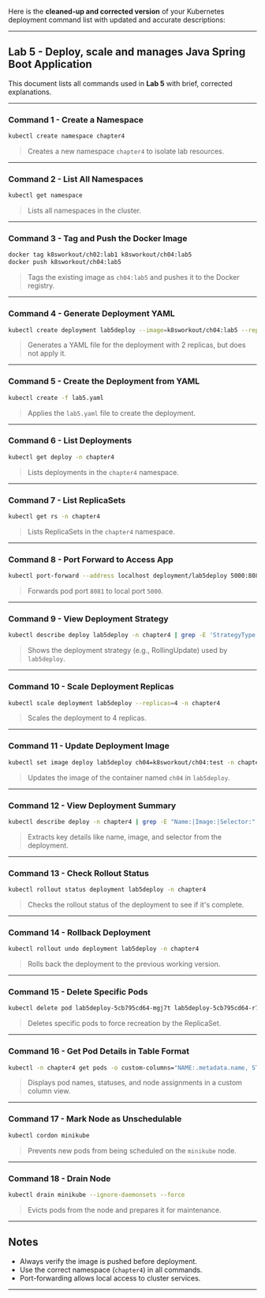 Here is the **cleaned-up and corrected version** of your Kubernetes deployment command list with updated and accurate descriptions:

---

## Lab 5 - Deploy, scale and manages Java Spring Boot Application

This document lists all commands used in **Lab 5** with brief, corrected explanations.

---

### Command 1 - Create a Namespace

```bash
kubectl create namespace chapter4
```

> Creates a new namespace `chapter4` to isolate lab resources.

---

### Command 2 - List All Namespaces

```bash
kubectl get namespace
```

> Lists all namespaces in the cluster.
---

### Command 3 - Tag and Push the Docker Image

```bash
docker tag k8sworkout/ch02:lab1 k8sworkout/ch04:lab5
docker push k8sworkout/ch04:lab5
```

> Tags the existing image as `ch04:lab5` and pushes it to the Docker registry.
---

### Command 4 - Generate Deployment YAML

```bash
kubectl create deployment lab5deploy --image=k8sworkout/ch04:lab5 --replicas=2 -n chapter4 --dry-run=client -o yaml > lab5.yaml
```

> Generates a YAML file for the deployment with 2 replicas, but does not apply it.

---

### Command 5 - Create the Deployment from YAML

```bash
kubectl create -f lab5.yaml
```

> Applies the `lab5.yaml` file to create the deployment.

---

### Command 6 - List Deployments

```bash
kubectl get deploy -n chapter4
```

> Lists deployments in the `chapter4` namespace.

---

### Command 7 - List ReplicaSets

```bash
kubectl get rs -n chapter4
```

> Lists ReplicaSets in the `chapter4` namespace.

---

### Command 8 - Port Forward to Access App

```bash
kubectl port-forward --address localhost deployment/lab5deploy 5000:8081 -n chapter4
```

> Forwards pod port `8081` to local port `5000`.

---

### Command 9 - View Deployment Strategy

```bash
kubectl describe deploy lab5deploy -n chapter4 | grep -E 'StrategyType|RollingUpdateStrategy'
```

> Shows the deployment strategy (e.g., RollingUpdate) used by `lab5deploy`.

---

### Command 10 - Scale Deployment Replicas

```bash
kubectl scale deployment lab5deploy --replicas=4 -n chapter4
```

> Scales the deployment to 4 replicas.

---

### Command 11 - Update Deployment Image

```bash
kubectl set image deploy lab5deploy ch04=k8sworkout/ch04:test -n chapter4
```

> Updates the image of the container named `ch04` in `lab5deploy`.

---

### Command 12 - View Deployment Summary

```bash
kubectl describe deploy -n chapter4 | grep -E "Name:|Image:|Selector:"
```

> Extracts key details like name, image, and selector from the deployment.

---

### Command 13 - Check Rollout Status

```bash
kubectl rollout status deployment lab5deploy -n chapter4
```

> Checks the rollout status of the deployment to see if it's complete.

---

### Command 14 - Rollback Deployment

```bash
kubectl rollout undo deployment lab5deploy -n chapter4
```

> Rolls back the deployment to the previous working version.

---

### Command 15 - Delete Specific Pods

```bash
kubectl delete pod lab5deploy-5cb795cd64-mgj7t lab5deploy-5cb795cd64-r7bjj -n chapter4 
```

> Deletes specific pods to force recreation by the ReplicaSet.

---

### Command 16 - Get Pod Details in Table Format

```bash
kubectl -n chapter4 get pods -o custom-columns="NAME:.metadata.name, STATUS:.status.phase, NODE:.spec.nodeName"
```

> Displays pod names, statuses, and node assignments in a custom column view.

---

### Command 17 - Mark Node as Unschedulable

```bash
kubectl cordon minikube
```

> Prevents new pods from being scheduled on the `minikube` node.

---

### Command 18 - Drain Node

```bash
kubectl drain minikube --ignore-daemonsets --force
```

> Evicts pods from the node and prepares it for maintenance.

---

## Notes

* Always verify the image is pushed before deployment.
* Use the correct namespace (`chapter4`) in all commands.
* Port-forwarding allows local access to cluster services.

---

